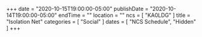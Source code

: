 +++
date = "2020-10-15T19:00:00-05:00"
publishDate = "2020-10-14T19:00:00-05:00"
endTime = ""
location = ""
ncs = [ "KA0LDG" ]
title = "Isolation Net"
categories = [ "Social" ]
dates = [ "NCS Schedule", "Hidden" ]
+++
